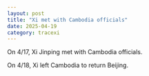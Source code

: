 ```yaml
---
layout: post
title: "Xi met with Cambodia officials"
date: 2025-04-19
category: tracexi
---
```


On 4/17, Xi Jinping met with Cambodia officials.

On 4/18, Xi left Cambodia to return Beijing.
